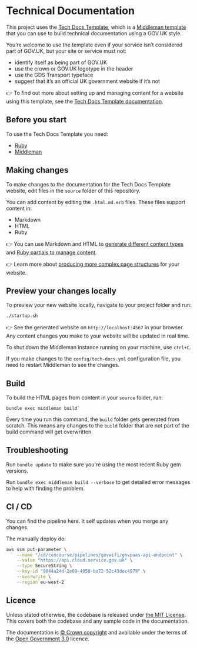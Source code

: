 # Technical Documentation

This project uses the [Tech Docs Template][template], which is a [Middleman template][mmt] that you can use to build technical documentation using a GOV.UK style.

You’re welcome to use the template even if your service isn’t considered part of GOV.UK, but your site or service must not:

- identify itself as being part of GOV.UK
- use the crown or GOV.UK logotype in the header
- use the GDS Transport typeface
- suggest that it’s an official UK government website if it’s not

👉 To find out more about setting up and managing content for a website using this template, see the [Tech Docs Template documentation][tdt-docs].

## Before you start

To use the Tech Docs Template you need:

- [Ruby][install-ruby]
- [Middleman][install-middleman]

## Making changes

To make changes to the documentation for the Tech Docs Template website, edit files in the `source` folder of this repository.

You can add content by editing the `.html.md.erb` files. These files support content in:

- Markdown
- HTML
- Ruby

👉 You can use Markdown and HTML to [generate different content types][example-content] and [Ruby partials to manage content][partials].

👉 Learn more about [producing more complex page structures][multipage] for your website.

## Preview your changes locally

To preview your new website locally, navigate to your project folder and run:

```sh
./startup.sh
```

👉 See the generated website on `http://localhost:4567` in your browser. Any content changes you make to your website will be updated in real time.

To shut down the Middleman instance running on your machine, use `ctrl+C`.

If you make changes to the `config/tech-docs.yml` configuration file, you need to restart Middleman to see the changes.

## Build

To build the HTML pages from content in your `source` folder, run:

```
bundle exec middleman build`
```

Every time you run this command, the `build` folder gets generated from scratch. This means any changes to the `build` folder that are not part of the build command will get overwritten.

## Troubleshooting

Run `bundle update` to make sure you're using the most recent Ruby gem versions.

Run `bundle exec middleman build --verbose` to get detailed error messages to help with finding the problem.

## CI / CD

You can find the pipeline here. It self updates when you merge any changes.

The manually deploy do:

```bash
aws ssm put-parameter \
    --name "/cd/concourse/pipelines/govwifi/govpaas-api-endpoint" \
    --value "https://api.cloud.service.gov.uk" \
    --type SecureString \
    --key-id "9044a24d-2e69-4058-ba72-52c43dec4979" \
    --overwrite \
    --region eu-west-2
```
## Licence

Unless stated otherwise, the codebase is released under [the MIT License][mit].
This covers both the codebase and any sample code in the documentation.

The documentation is [© Crown copyright][copyright] and available under the terms of the [Open Government 3.0][ogl] licence.

[mit]: LICENCE
[copyright]: http://www.nationalarchives.gov.uk/information-management/re-using-public-sector-information/uk-government-licensing-framework/crown-copyright/
[ogl]: http://www.nationalarchives.gov.uk/doc/open-government-licence/version/3/
[mmt]: https://middlemanapp.com/advanced/project_templates/
[tdt-docs]: https://tdt-documentation.london.cloudapps.digital
[config]: https://tdt-documentation.london.cloudapps.digital/configuration-options.html#configuration-options
[frontmatter]: https://tdt-documentation.london.cloudapps.digital/frontmatter.html#frontmatter
[multipage]: https://tdt-documentation.london.cloudapps.digital/multipage.html#build-a-multipage-site
[example-content]: https://tdt-documentation.london.cloudapps.digital/content.html#content-examples
[partials]: https://tdt-documentation.london.cloudapps.digital/single_page.html#add-partial-lines
[install-ruby]: https://tdt-documentation.london.cloudapps.digital/install_macs.html#install-ruby
[install-middleman]: https://tdt-documentation.london.cloudapps.digital/install_macs.html#install-middleman
[gem]: https://github.com/alphagov/tech-docs-gem
[template]: https://github.com/alphagov/tech-docs-template
